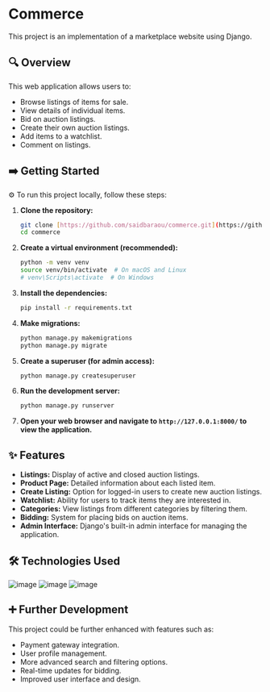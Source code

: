 # Commerce

This project is an implementation of a marketplace website using Django.

## 🔍 Overview

This web application allows users to:

* Browse listings of items for sale.
* View details of individual items.
* Bid on auction listings.
* Create their own auction listings.
* Add items to a watchlist.
* Comment on listings.

## ➡️ Getting Started

⚙️ To run this project locally, follow these steps:

1.  **Clone the repository:**
    ```bash
    git clone [https://github.com/saidbaraou/commerce.git](https://github.com/saidbaraou/commerce.git)
    cd commerce
    ```

2.  **Create a virtual environment (recommended):**
    ```bash
    python -m venv venv
    source venv/bin/activate  # On macOS and Linux
    # venv\Scripts\activate  # On Windows
    ```

3.  **Install the dependencies:**
    ```bash
    pip install -r requirements.txt
    ```

4.  **Make migrations:**
    ```bash
    python manage.py makemigrations
    python manage.py migrate
    ```

5.  **Create a superuser (for admin access):**
    ```bash
    python manage.py createsuperuser
    ```

6.  **Run the development server:**
    ```bash
    python manage.py runserver
    ```

7.  **Open your web browser and navigate to `http://127.0.0.1:8000/` to view the application.**

## ✨ Features

* **Listings:** Display of active and closed auction listings.
* **Product Page:** Detailed information about each listed item.
* **Create Listing:** Option for logged-in users to create new auction listings.
* **Watchlist:** Ability for users to track items they are interested in.
* **Categories:** View listings from different categories by filtering them.
* **Bidding:** System for placing bids on auction items.
* **Admin Interface:** Django's built-in admin interface for managing the application.

## 🛠️ Technologies Used

![image](https://img.shields.io/badge/Django-092E20?style=for-the-badge&logo=django&logoColor=green)
![image](https://img.shields.io/badge/Bootstrap-563D7C?style=for-the-badge&logo=bootstrap&logoColor=white)
![image](https://img.shields.io/badge/Sqlite-003B57?style=for-the-badge&logo=sqlite&logoColor=white)

## ➕ Further Development

This project could be further enhanced with features such as:

* Payment gateway integration.
* User profile management.
* More advanced search and filtering options.
* Real-time updates for bidding.
* Improved user interface and design.
